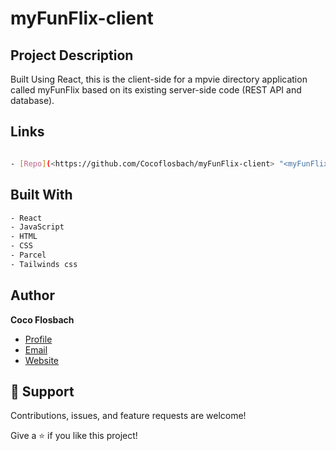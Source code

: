 # myFunFlix-client

## Project Description

Built Using React, this is the client-side for a mpvie directory application called myFunFlix based on its existing
server-side code (REST API and database).

## Links

```bash

- [Repo](<https://github.com/Cocoflosbach/myFunFlix-client> "<myFunFlix-client> Repo")

```

## Built With

```bash
- React
- JavaScript
- HTML
- CSS
- Parcel
- Tailwinds css
```

## Author

**Coco Flosbach**

- [Profile](https://github.com/Cocoflosbach "Coco Flosbach")
- [Email](mailto:cocoflosbach@theasnbrand.com?subject=Hi "Hi!")
- [Website](https://cocoflosbach.github.io/Portfolio-site/ "Welcome")

## 🤝 Support

Contributions, issues, and feature requests are welcome!

Give a ⭐️ if you like this project!
